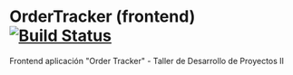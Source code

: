 # OrderTracker (frontend) [![Build Status](https://travis-ci.org/tdp2grupo6/OrderTracker-web.svg?branch=master)](https://travis-ci.org/tdp2grupo6/OrderTracker-web)

Frontend aplicación "Order Tracker" - Taller de Desarrollo de Proyectos II
